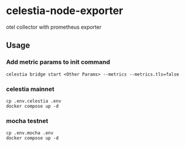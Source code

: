 # celestia-node-exporter
otel collector with prometheus exporter

## Usage

### Add metric params to init command
```
celestia bridge start <Other Params> --metrics --metrics.tls=false
```

### celestia mainnet
```
cp .env.celestia .env
docker compose up -d
```

### mocha testnet
```
cp .env.mocha .env
docker compose up -d
```